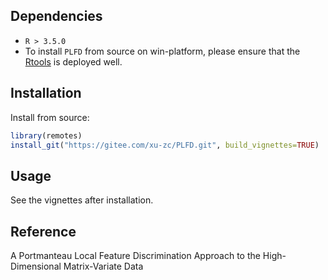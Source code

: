 ## Dependencies

* `R > 3.5.0`
* To install `PLFD` from source on win-platform, please ensure that the [Rtools](https://cran.r-project.org/bin/windows/Rtools/) is deployed well. 

## Installation

Install from source:
```R
library(remotes)
install_git("https://gitee.com/xu-zc/PLFD.git", build_vignettes=TRUE)
```

## Usage

See the vignettes after installation.

## Reference

A Portmanteau Local Feature Discrimination Approach to the High-Dimensional Matrix-Variate Data
